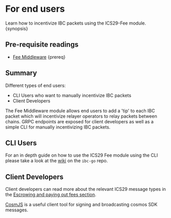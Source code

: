 <!--
order: 6
-->

# For end users

Learn how to incentivize IBC packets using the ICS29-Fee module. {synopsis}

## Pre-requisite readings

* [Fee Middleware](overview.md) {prereq}

## Summary

Different types of end users:

- CLI Users who want to manually incentivize IBC packets
- Client Developers


The Fee Middleware module allows end users to add a 'tip' to each IBC packet which will incentivize relayer operators to relay packets between chains. GRPC endpoints are exposed for client developers as well as a simple CLI for manually incentivizing IBC packets.

## CLI Users

For an in depth guide on how to use the ICS29 Fee module using the CLI please take a look at the [wiki](https://github.com/cosmos/ibc-go/wiki/Fee-enabled-fungible-token-transfers#asynchronous-incentivization-of-a-fungible-token-transfer) on the `ibc-go` repo.

## Client Developers

Client developers can read more about the relevant ICS29 message types in the [Escrowing and paying out fees section]().

[CosmJS](https://github.com/cosmos/cosmjs) is a useful client tool for signing and broadcasting cosmos SDK messages.

